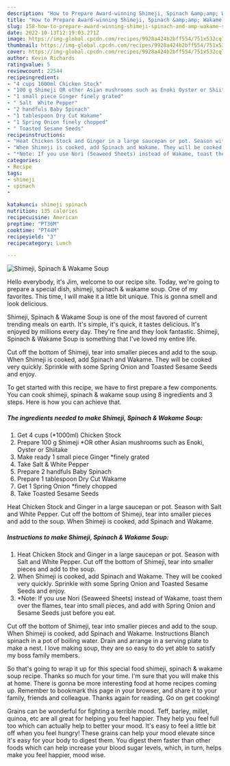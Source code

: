```yaml
---
description: "How to Prepare Award-winning Shimeji, Spinach &amp;amp; Wakame Soup"
title: "How to Prepare Award-winning Shimeji, Spinach &amp;amp; Wakame Soup"
slug: 158-how-to-prepare-award-winning-shimeji-spinach-and-amp-wakame-soup
date: 2022-10-13T12:19:03.271Z
image: https://img-global.cpcdn.com/recipes/9928a424b2bff554/751x532cq70/shimeji-spinach-wakame-soup-recipe-main-photo.jpg
thumbnail: https://img-global.cpcdn.com/recipes/9928a424b2bff554/751x532cq70/shimeji-spinach-wakame-soup-recipe-main-photo.jpg
cover: https://img-global.cpcdn.com/recipes/9928a424b2bff554/751x532cq70/shimeji-spinach-wakame-soup-recipe-main-photo.jpg
author: Kevin Richards
ratingvalue: 5
reviewcount: 22544
recipeingredient:
- "4 cups 1000ml Chicken Stock"
- "100 g Shimeji OR other Asian mushrooms such as Enoki Oyster or Shiitake"
- "1 small piece Ginger finely grated"
- " Salt  White Pepper"
- "2 handfuls Baby Spinach"
- "1 tablespoon Dry Cut Wakame"
- "1 Spring Onion finely chopped"
- " Toasted Sesame Seeds"
recipeinstructions:
- "Heat Chicken Stock and Ginger in a large saucepan or pot. Season with Salt and White Pepper. Cut off the bottom of Shimeji, tear into smaller pieces and add to the soup."
- "When Shimeji is cooked, add Spinach and Wakame. They will be cooked very quickly. Sprinkle with some Spring Onion and Toasted Sesame Seeds and enjoy."
- "*Note: If you use Nori (Seaweed Sheets) instead of Wakame, toast them over the flames, tear into small pieces, and add with Spring Onion and Sesame Seeds just before you eat."
categories:
- Recipe
tags:
- shimeji
- spinach
- 

katakunci: shimeji spinach  
nutrition: 135 calories
recipecuisine: American
preptime: "PT36M"
cooktime: "PT44M"
recipeyield: "3"
recipecategory: Lunch

---
```



![Shimeji, Spinach &amp; Wakame Soup](https://img-global.cpcdn.com/recipes/9928a424b2bff554/751x532cq70/shimeji-spinach-wakame-soup-recipe-main-photo.jpg)

Hello everybody, it's Jim, welcome to our recipe site. Today, we're going to prepare a special dish, shimeji, spinach &amp; wakame soup. One of my favorites. This time, I will make it a little bit unique. This is gonna smell and look delicious.

Shimeji, Spinach &amp; Wakame Soup is one of the most favored of current trending meals on earth. It's simple, it's quick, it tastes delicious. It's enjoyed by millions every day. They're fine and they look fantastic. Shimeji, Spinach &amp; Wakame Soup is something that I've loved my entire life.

Cut off the bottom of Shimeji, tear into smaller pieces and add to the soup. When Shimeji is cooked, add Spinach and Wakame. They will be cooked very quickly. Sprinkle with some Spring Onion and Toasted Sesame Seeds and enjoy.


To get started with this recipe, we have to first prepare a few components. You can cook shimeji, spinach &amp; wakame soup using 8 ingredients and 3 steps. Here is how you can achieve that.

<!--inarticleads1-->

##### The ingredients needed to make Shimeji, Spinach &amp; Wakame Soup:

1. Get 4 cups (*1000ml) Chicken Stock
1. Prepare 100 g Shimeji *OR other Asian mushrooms such as Enoki, Oyster or Shiitake
1. Make ready 1 small piece Ginger *finely grated
1. Take  Salt &amp; White Pepper
1. Prepare 2 handfuls Baby Spinach
1. Prepare 1 tablespoon Dry Cut Wakame
1. Get 1 Spring Onion *finely chopped
1. Take  Toasted Sesame Seeds


Heat Chicken Stock and Ginger in a large saucepan or pot. Season with Salt and White Pepper. Cut off the bottom of Shimeji, tear into smaller pieces and add to the soup. When Shimeji is cooked, add Spinach and Wakame. 

<!--inarticleads2-->

##### Instructions to make Shimeji, Spinach &amp; Wakame Soup:

1. Heat Chicken Stock and Ginger in a large saucepan or pot. Season with Salt and White Pepper. Cut off the bottom of Shimeji, tear into smaller pieces and add to the soup.
1. When Shimeji is cooked, add Spinach and Wakame. They will be cooked very quickly. Sprinkle with some Spring Onion and Toasted Sesame Seeds and enjoy.
1. *Note: If you use Nori (Seaweed Sheets) instead of Wakame, toast them over the flames, tear into small pieces, and add with Spring Onion and Sesame Seeds just before you eat.


Cut off the bottom of Shimeji, tear into smaller pieces and add to the soup. When Shimeji is cooked, add Spinach and Wakame. Instructions Blanch spinach in a pot of boiling water. Drain and arrange in a serving plate to make a nest. I love making soup, they are so easy to do yet able to satisfy my boss family members. 

So that's going to wrap it up for this special food shimeji, spinach &amp; wakame soup recipe. Thanks so much for your time. I'm sure that you will make this at home. There is gonna be more interesting food at home recipes coming up. Remember to bookmark this page in your browser, and share it to your family, friends and colleague. Thanks again for reading. Go on get cooking!

Grains can be wonderful for fighting a terrible mood. Teff, barley, millet, quinoa, etc are all great for helping you feel happier. They help you feel full too which can actually help to better your mood. It's easy to feel a little bit off when you feel hungry! These grains can help your mood elevate since it's easy for your body to digest them. You digest them faster than other foods which can help increase your blood sugar levels, which, in turn, helps make you feel happier, mood wise.
